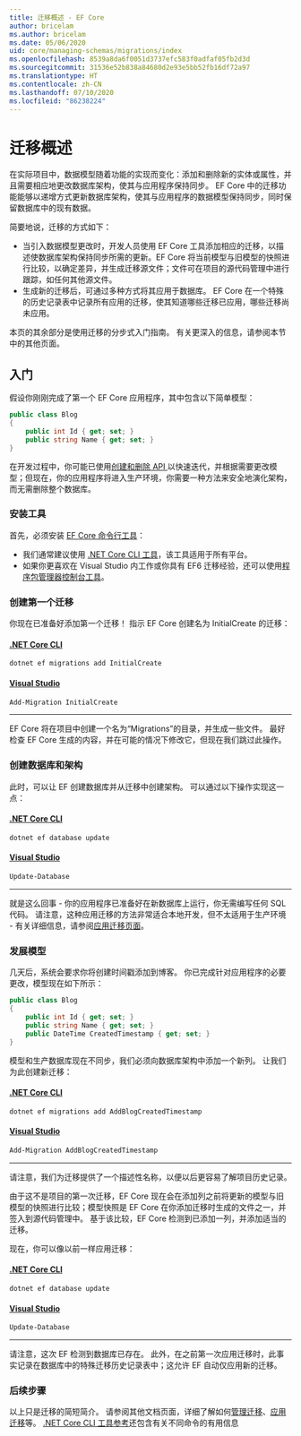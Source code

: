 ```yaml
---
title: 迁移概述 - EF Core
author: bricelam
ms.author: bricelam
ms.date: 05/06/2020
uid: core/managing-schemas/migrations/index
ms.openlocfilehash: 8539a8da6f0051d3737efc583f0adfaf05fb2d3d
ms.sourcegitcommit: 31536e52b838a84680d2e93e5bb52fb16df72a97
ms.translationtype: HT
ms.contentlocale: zh-CN
ms.lasthandoff: 07/10/2020
ms.locfileid: "86238224"
---
```

# <a name="migrations-overview"></a>迁移概述

在实际项目中，数据模型随着功能的实现而变化：添加和删除新的实体或属性，并且需要相应地更改数据库架构，使其与应用程序保持同步。 EF Core 中的迁移功能能够以递增方式更新数据库架构，使其与应用程序的数据模型保持同步，同时保留数据库中的现有数据。

简要地说，迁移的方式如下：

* 当引入数据模型更改时，开发人员使用 EF Core 工具添加相应的迁移，以描述使数据库架构保持同步所需的更新。EF Core 将当前模型与旧模型的快照进行比较，以确定差异，并生成迁移源文件；文件可在项目的源代码管理中进行跟踪，如任何其他源文件。
* 生成新的迁移后，可通过多种方式将其应用于数据库。 EF Core 在一个特殊的历史记录表中记录所有应用的迁移，使其知道哪些迁移已应用，哪些迁移尚未应用。

本页的其余部分是使用迁移的分步式入门指南。 有关更深入的信息，请参阅本节中的其他页面。

## <a name="getting-started"></a>入门

假设你刚刚完成了第一个 EF Core 应用程序，其中包含以下简单模型：

```c#
public class Blog
{
    public int Id { get; set; }
    public string Name { get; set; }
}
```

在开发过程中，你可能已使用[创建和删除 API ](xref:core/managing-schemas/ensure-created)以快速迭代，并根据需要更改模型；但现在，你的应用程序将进入生产环境，你需要一种方法来安全地演化架构，而无需删除整个数据库。

### <a name="install-the-tools"></a>安装工具

首先，必须安装 [EF Core 命令行工具](xref:core/miscellaneous/cli/index)：

* 我们通常建议使用 [.NET Core CLI 工具](xref:core/miscellaneous/cli/dotnet)，该工具适用于所有平台。
* 如果你更喜欢在 Visual Studio 内工作或你具有 EF6 迁移经验，还可以使用[程序包管理器控制台工具](xref:core/miscellaneous/cli/powershell)。

### <a name="create-your-first-migration"></a>创建第一个迁移

你现在已准备好添加第一个迁移！ 指示 EF Core 创建名为 InitialCreate 的迁移：

#### <a name="net-core-cli"></a>[.NET Core CLI](#tab/dotnet-core-cli)

```dotnetcli
dotnet ef migrations add InitialCreate
```

#### <a name="visual-studio"></a>[Visual Studio](#tab/vs)

``` powershell
Add-Migration InitialCreate
```

***

EF Core 将在项目中创建一个名为“Migrations”的目录，并生成一些文件。 最好检查 EF Core 生成的内容，并在可能的情况下修改它，但现在我们跳过此操作。

### <a name="create-your-database-and-schema"></a>创建数据库和架构

此时，可以让 EF 创建数据库并从迁移中创建架构。 可以通过以下操作实现这一点：

#### <a name="net-core-cli"></a>[.NET Core CLI](#tab/dotnet-core-cli)

```dotnetcli
dotnet ef database update
```
#### <a name="visual-studio"></a>[Visual Studio](#tab/vs)

``` powershell
Update-Database
```

***

就是这么回事 - 你的应用程序已准备好在新数据库上运行，你无需编写任何 SQL 代码。 请注意，这种应用迁移的方法非常适合本地开发，但不太适用于生产环境 - 有关详细信息，请参阅[应用迁移页面](xref:core/managing-schemas/migrations/applying)。

### <a name="evolving-your-model"></a>发展模型

几天后，系统会要求你将创建时间戳添加到博客。 你已完成针对应用程序的必要更改，模型现在如下所示：

```c#
public class Blog
{
    public int Id { get; set; }
    public string Name { get; set; }
    public DateTime CreatedTimestamp { get; set; }
}
```

模型和生产数据库现在不同步，我们必须向数据库架构中添加一个新列。 让我们为此创建新迁移：

#### <a name="net-core-cli"></a>[.NET Core CLI](#tab/dotnet-core-cli)

```dotnetcli
dotnet ef migrations add AddBlogCreatedTimestamp
```

#### <a name="visual-studio"></a>[Visual Studio](#tab/vs)

``` powershell
Add-Migration AddBlogCreatedTimestamp
```

***

请注意，我们为迁移提供了一个描述性名称，以便以后更容易了解项目历史记录。

由于这不是项目的第一次迁移，EF Core 现在会在添加列之前将更新的模型与旧模型的快照进行比较；模型快照是 EF Core 在你添加迁移时生成的文件之一，并签入到源代码管理中。 基于该比较，EF Core 检测到已添加一列，并添加适当的迁移。

现在，你可以像以前一样应用迁移：

#### <a name="net-core-cli"></a>[.NET Core CLI](#tab/dotnet-core-cli)

```dotnetcli
dotnet ef database update
```
#### <a name="visual-studio"></a>[Visual Studio](#tab/vs)

``` powershell
Update-Database
```

***

请注意，这次 EF 检测到数据库已存在。 此外，在之前第一次应用迁移时，此事实记录在数据库中的特殊迁移历史记录表中；这允许 EF 自动仅应用新的迁移。

### <a name="next-steps"></a>后续步骤

以上只是迁移的简短简介。 请参阅其他文档页面，详细了解如何[管理迁移](xref:core/managing-schemas/migrations/managing)、[应用迁移](xref:core/managing-schemas/migrations/applying)等。 [.NET Core CLI 工具参考](xref:core/miscellaneous/cli/index)还包含有关不同命令的有用信息
